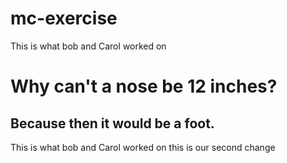 # mc-exercise


This is what bob and Carol worked on

# Why can't a nose be 12 inches?
## Because then it would be a foot.
This is what bob and Carol worked on
this is our second change

